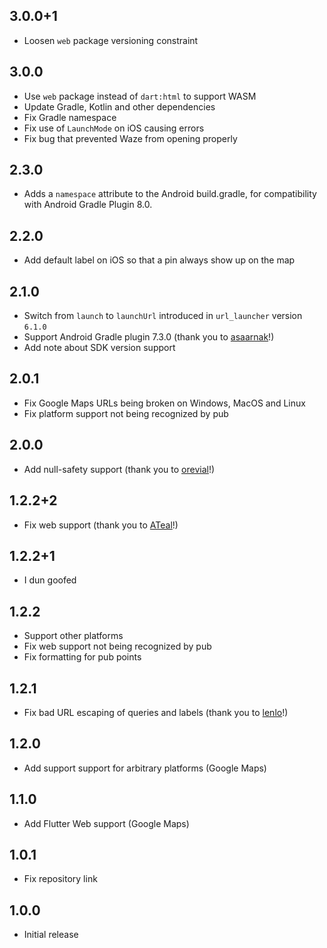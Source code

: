 ## 3.0.0+1

- Loosen `web` package versioning constraint

## 3.0.0

- Use `web` package instead of `dart:html` to support WASM
- Update Gradle, Kotlin and other dependencies
- Fix Gradle namespace
- Fix use of `LaunchMode` on iOS causing errors
- Fix bug that prevented Waze from opening properly

## 2.3.0

- Adds a `namespace` attribute to the Android build.gradle, for compatibility with Android Gradle Plugin 8.0.

## 2.2.0

- Add default label on iOS so that a pin always show up on the map

## 2.1.0

- Switch from `launch` to `launchUrl` introduced in `url_launcher` version `6.1.0`
- Support Android Gradle plugin 7.3.0 (thank you to [asaarnak](https://github.com/asaarnak)!)
- Add note about SDK version support

## 2.0.1

- Fix Google Maps URLs being broken on Windows, MacOS and Linux
- Fix platform support not being recognized by pub

## 2.0.0

- Add null-safety support (thank you to [orevial](https://github.com/orevial)!)

## 1.2.2+2

- Fix web support (thank you to [ATeal](https://github.com/ATeal)!)

## 1.2.2+1

- I dun goofed

## 1.2.2

- Support other platforms
- Fix web support not being recognized by pub
- Fix formatting for pub points

## 1.2.1

- Fix bad URL escaping of queries and labels (thank you to [lenlo](https://github.com/lenlo)!)

## 1.2.0

- Add support support for arbitrary platforms (Google Maps)

## 1.1.0

- Add Flutter Web support (Google Maps)

## 1.0.1

- Fix repository link

## 1.0.0

- Initial release
